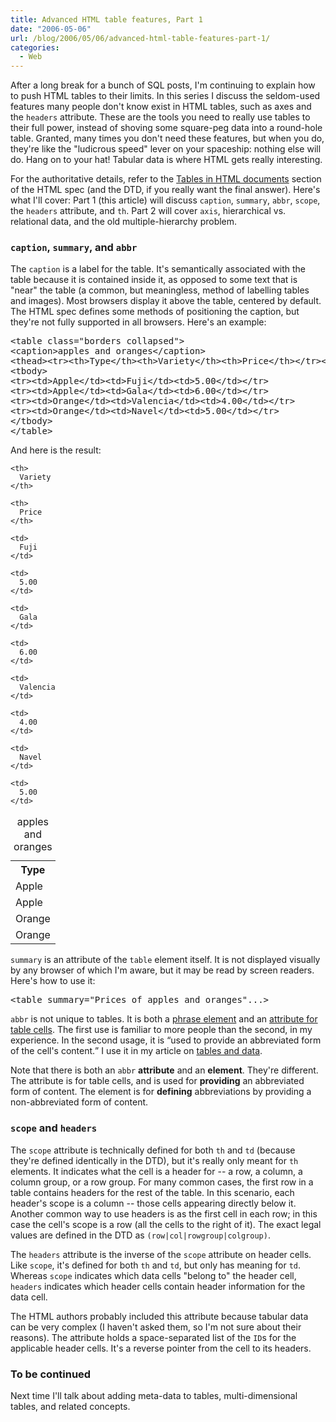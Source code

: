 ```yaml
---
title: Advanced HTML table features, Part 1
date: "2006-05-06"
url: /blog/2006/05/06/advanced-html-table-features-part-1/
categories:
  - Web
---
```

After a long break for a bunch of SQL posts, I'm continuing to explain how to push HTML tables to their limits. In this series I discuss the seldom-used features many people don't know exist in HTML tables, such as axes and the `headers` attribute. These are the tools you need to really use tables to their full power, instead of shoving some square-peg data into a round-hole table. Granted, many times you don't need these features, but when you do, they're like the "ludicrous speed" lever on your spaceship: nothing else will do. Hang on to your hat! Tabular data is where HTML gets really interesting.

For the authoritative details, refer to the [Tables in HTML documents][1] section of the HTML spec (and the DTD, if you really want the final answer). Here's what I'll cover: Part 1 (this article) will discuss `caption`, `summary`, `abbr`, `scope`, the `headers` attribute, and `th`. Part 2 will cover `axis`, hierarchical vs. relational data, and the old multiple-hierarchy problem.

### `caption`, `summary`, and `abbr`

The `caption` is a label for the table. It's semantically associated with the table because it is contained inside it, as opposed to some text that is "near" the table (a common, but meaningless, method of labelling tables and images). Most browsers display it above the table, centered by default. The HTML spec defines some methods of positioning the caption, but they're not fully supported in all browsers. Here's an example:

<pre>&lt;table class="borders collapsed"&gt;
&lt;caption&gt;apples and oranges&lt;/caption&gt;
&lt;thead&gt;&lt;tr&gt;&lt;th&gt;Type&lt;/th&gt;&lt;th&gt;Variety&lt;/th&gt;&lt;th&gt;Price&lt;/th&gt;&lt;/tr&gt;&lt;/thead&gt;
&lt;tbody&gt;
&lt;tr&gt;&lt;td&gt;Apple&lt;/td&gt;&lt;td&gt;Fuji&lt;/td&gt;&lt;td&gt;5.00&lt;/td&gt;&lt;/tr&gt;
&lt;tr&gt;&lt;td&gt;Apple&lt;/td&gt;&lt;td&gt;Gala&lt;/td&gt;&lt;td&gt;6.00&lt;/td&gt;&lt;/tr&gt;
&lt;tr&gt;&lt;td&gt;Orange&lt;/td&gt;&lt;td&gt;Valencia&lt;/td&gt;&lt;td&gt;4.00&lt;/td&gt;&lt;/tr&gt;
&lt;tr&gt;&lt;td&gt;Orange&lt;/td&gt;&lt;td&gt;Navel&lt;/td&gt;&lt;td&gt;5.00&lt;/td&gt;&lt;/tr&gt;
&lt;/tbody&gt;
&lt;/table&gt;</pre>

And here is the result:

<table class="borders collapsed">
  <caption>apples and oranges</caption> <tr>
    <th>
      Type
    </th>
    
    <th>
      Variety
    </th>
    
    <th>
      Price
    </th>
  </tr>
  
  <tr>
    <td>
      Apple
    </td>
    
    <td>
      Fuji
    </td>
    
    <td>
      5.00
    </td>
  </tr>
  
  <tr>
    <td>
      Apple
    </td>
    
    <td>
      Gala
    </td>
    
    <td>
      6.00
    </td>
  </tr>
  
  <tr>
    <td>
      Orange
    </td>
    
    <td>
      Valencia
    </td>
    
    <td>
      4.00
    </td>
  </tr>
  
  <tr>
    <td>
      Orange
    </td>
    
    <td>
      Navel
    </td>
    
    <td>
      5.00
    </td>
  </tr>
</table>

`summary` is an attribute of the `table` element itself. It is not displayed visually by any browser of which I'm aware, but it may be read by screen readers. Here's how to use it:

<pre>&lt;table summary="Prices of apples and oranges"...&gt;</pre>

`abbr` is not unique to tables. It is both a [phrase element][2] and an [attribute for table cells][3]. The first use is familiar to more people than the second, in my experience. In the second usage, it is <q cite="http://www.w3.org/TR/html4/struct/tables.html#adef-abbr">used to provide an abbreviated form of the cell's content.</q> I use it in my article on [tables and data][4].

Note that there is both an `abbr` **attribute** and an **element**. They're different. The attribute is for table cells, and is used for **providing** an abbreviated form of content. The element is for **defining** abbreviations by providing a non-abbreviated form of content.

### `scope` and `headers`

The `scope` attribute is technically defined for both `th` and `td` (because they're defined identically in the DTD), but it's really only meant for `th` elements. It indicates what the cell is a header for -- a row, a column, a column group, or a row group. For many common cases, the first row in a table contains headers for the rest of the table. In this scenario, each header's scope is a column -- those cells appearing directly below it. Another common way to use headers is as the first cell in each row; in this case the cell's scope is a row (all the cells to the right of it). The exact legal values are defined in the DTD as `(row|col|rowgroup|colgroup)`.

The `headers` attribute is the inverse of the `scope` attribute on header cells. Like `scope`, it's defined for both `th` and `td`, but only has meaning for `td`. Whereas `scope` indicates which data cells "belong to" the header cell, `headers` indicates which header cells contain header information for the data cell.

The HTML authors probably included this attribute because tabular data can be very complex (I haven't asked them, so I'm not sure about their reasons). The attribute holds a space-separated list of the `ID`s for the applicable header cells. It's a reverse pointer from the cell to its headers.

### To be continued

Next time I'll talk about adding meta-data to tables, multi-dimensional tables, and related concepts.

 [1]: http://www.w3.org/TR/html4/struct/tables.html
 [2]: http://www.w3.org/TR/html4/struct/text.html#edef-ABBR
 [3]: http://www.w3.org/TR/html4/struct/tables.html#adef-abbr
 [4]: http://www.xaprb.com/blog/2006/01/02/tables-and-data-part-1/
